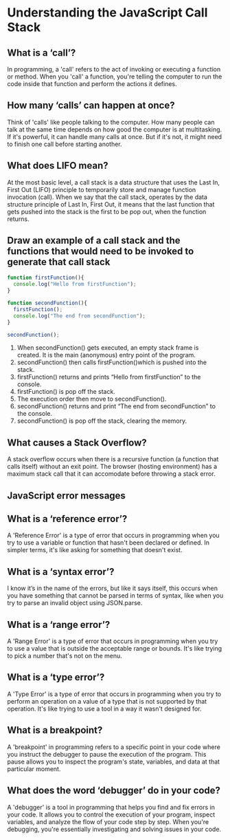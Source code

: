 # Understanding the JavaScript Call Stack

## What is a ‘call’?

In programming, a 'call' refers to the act of invoking or executing a function or method. When you 'call' a function, you're telling the computer to run the code inside that function and perform the actions it defines.

## How many ‘calls’ can happen at once?

Think of 'calls' like people talking to the computer. How many people can talk at the same time depends on how good the computer is at multitasking. If it's powerful, it can handle many calls at once. But if it's not, it might need to finish one call before starting another.

## What does LIFO mean?

At the most basic level, a call stack is a data structure that uses the Last In, First Out (LIFO) principle to temporarily store and manage function invocation (call). When we say that the call stack, operates by the data structure principle of Last In, First Out, it means that the last function that gets pushed into the stack is the first to be pop out, when the function returns.

## Draw an example of a call stack and the functions that would need to be invoked to generate that call stack

```javascript
function firstFunction(){
  console.log("Hello from firstFunction");
}

function secondFunction(){
  firstFunction();
  console.log("The end from secondFunction");
}

secondFunction(); 
```

1. When secondFunction() gets executed, an empty stack frame is created. It is the main (anonymous) entry point of the program.
2. secondFunction() then calls firstFunction()which is pushed into the stack.
3. firstFunction() returns and prints “Hello from firstFunction” to the console.
4. firstFunction() is pop off the stack.
5. The execution order then move to secondFunction().
6. secondFunction() returns and print “The end from secondFunction” to the console.
7. secondFunction() is pop off the stack, clearing the memory.

## What causes a Stack Overflow?

A stack overflow occurs when there is a recursive function (a function that calls itself) without an exit point. The browser (hosting environment) has a maximum stack call that it can accomodate before throwing a stack error.

## JavaScript error messages

## What is a ‘reference error’?

A 'Reference Error' is a type of error that occurs in programming when you try to use a variable or function that hasn't been declared or defined. In simpler terms, it's like asking for something that doesn't exist.

## What is a ‘syntax error’?

I know it’s in the name of the errors, but like it says itself, this occurs when you have something that cannot be parsed in terms of syntax, like when you try to parse an invalid object using JSON.parse.

## What is a ‘range error’?

A 'Range Error' is a type of error that occurs in programming when you try to use a value that is outside the acceptable range or bounds. It's like trying to pick a number that's not on the menu.

## What is a ‘type error’?

A 'Type Error' is a type of error that occurs in programming when you try to perform an operation on a value of a type that is not supported by that operation. It's like trying to use a tool in a way it wasn't designed for.

## What is a breakpoint?

A 'breakpoint' in programming refers to a specific point in your code where you instruct the debugger to pause the execution of the program. This pause allows you to inspect the program's state, variables, and data at that particular moment.

## What does the word ‘debugger’ do in your code?

A 'debugger' is a tool in programming that helps you find and fix errors in your code. It allows you to control the execution of your program, inspect variables, and analyze the flow of your code step by step. When you're debugging, you're essentially investigating and solving issues in your code.
